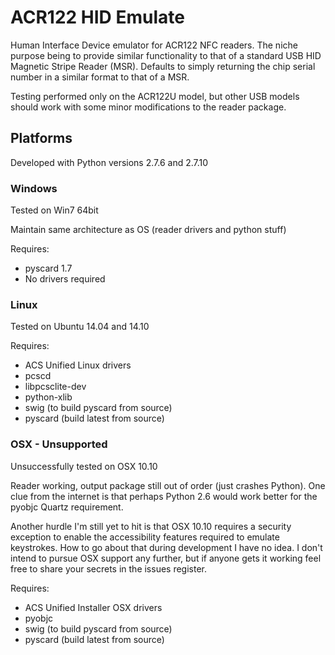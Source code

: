 # ACR122 HID Emulate
Human Interface Device emulator for ACR122 NFC readers. The niche purpose being to provide similar functionality to that of a standard USB HID Magnetic Stripe Reader (MSR). Defaults to simply returning the chip serial number in a similar format to that of a MSR.

Testing performed only on the ACR122U model, but other USB models should work with some minor modifications to the reader package.

## Platforms
Developed with Python versions 2.7.6 and 2.7.10

### Windows
Tested on Win7 64bit

Maintain same architecture as OS (reader drivers and python stuff)

Requires:

* pyscard 1.7
* No drivers required

### Linux
Tested on Ubuntu 14.04 and 14.10

Requires:

* ACS Unified Linux drivers
* pcscd
* libpcsclite-dev
* python-xlib
* swig (to build pyscard from source)
* pyscard (build latest from source)

### OSX - Unsupported
Unsuccessfully tested on OSX 10.10

Reader working, output package still out of order (just crashes Python). One clue from the internet is that perhaps Python 2.6 would work better for the pyobjc Quartz requirement.

Another hurdle I'm still yet to hit is that OSX 10.10 requires a security exception to enable the accessibility features required to emulate keystrokes. How to go about that during development I have no idea. I don't intend to pursue OSX support any further, but if anyone gets it working feel free to share your secrets in the issues register.

Requires:

* ACS Unified Installer OSX drivers
* pyobjc
* swig (to build pyscard from source)
* pyscard (build latest from source)
